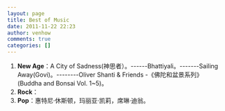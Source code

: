 ```yaml
---
layout: page
title: Best of Music
date: 2011-11-22 22:23
author: venhow
comments: true
categories: []
---
```

<ol>
	<li><strong>New Age</strong>：A City of Sadness(神思者）。------Bhattiyali。-------Sailing Away(Govi)。--------Oliver Shanti &amp; Friends -《佛陀和盆景系列》(Buddha and Bonsai Vol. 1~5)。</li>
	<li><strong>Rock</strong>：</li>
	<li><strong>Pop</strong>：惠特尼·休斯顿，玛丽亚·凯莉，席琳·迪翁。</li>
</ol>

